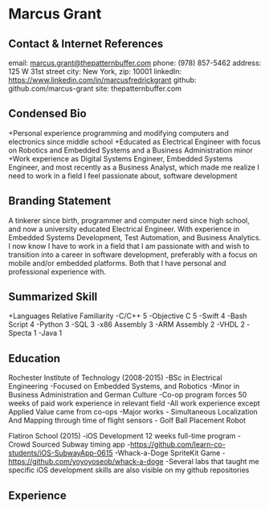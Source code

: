 Marcus Grant
============
## Contact & Internet References
email: marcus.grant@thepatternbuffer.com
phone: (978) 857-5462
address: 125 W 31st street
city: New York, zip: 10001
linkedIn: https://www.linkedin.com/in/marcusfredrickgrant
github: github.com/marcus-grant
site: thepatternbuffer.com

## Condensed Bio
+Personal experience programming and modifying computers and electronics since middle school
+Educated as Electrical Engineer with focus on Robotics and Embedded Systems and a Business Administration minor
+Work experience as Digital Systems Engineer, Embedded Systems Engineer, and most recently as a Business Analyst, which made me realize I need to work in a field I feel passionate about, software development

## Branding Statement
A tinkerer since birth, programmer and computer nerd since high school, and now a university educated Electrical Engineer. With experience in Embedded Systems Development, Test Automation, and Business Analytics. I now know I have to work in a field that I am passionate with and wish to transition into a career in software development, preferably with a focus on mobile and/or embedded platforms. Both that I have personal and professional experience with.

## Summarized Skill
+Languages      Relative Familiarity
    -C/C++          5
    -Objective C    5
    -Swift          4
    -Bash Script    4
    -Python         3
    -SQL            3
    -x86 Assembly   3
    -ARM Assembly   2
    -VHDL           2
    -Specta         1
    -Java           1


## Education
Rochester Institute of Technology (2008-2015)
    -BSc in Electrical Engineering
    -Focused on Embedded Systems, and Robotics
    -Minor in Business Administration and German Culture
    -Co-op program forces 50 weeks of paid work experience in relevant field
    -All work experience except Applied Value came from co-ops
    -Major works
        - Simultaneous Localization And Mapping through time of flight sensors
        - Golf Ball Placement Robot

Flatiron School (2015)
    -iOS Development 12 weeks full-time program
    -Crowd Sourced Subway timing app
        -https://github.com/learn-co-students/iOS-SubwayApp-0615
    -Whack-a-Doge SpriteKit Game
        -https://github.com/yoyoyoseob/whack-a-doge
    -Several labs that taught me specific iOS development skills are also visible on my github repositories

## Experience



